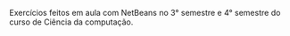 Exercícios feitos em aula com NetBeans no 3° semestre e 4° semestre do curso de Ciência da computação.
